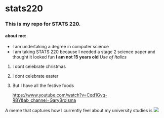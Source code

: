 # stats220

### This is my repo for STATS 220. 

#### about me:

- I am undertaking a degree in computer science
- I am taking STATS 220 because I needed a stage 2 science paper and thought it looked fun
**I am not 15 years old**
  *Use of Italics*

1. I dont celebrate christmas
1. I dont celebrate easter
1. But I have all the festive foods

   https://www.youtube.com/watch?v=Cqd1Gvq-RBY&ab_channel=GaryBrolsma

A meme that captures how I currently feel about my university studies is ![](https://tenor.com/view/oggy-and-the-cockroaches-dee-dee-markey-joey-running-gif-7909159793373879226)
